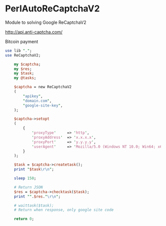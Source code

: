 # PerlAutoReCaptchaV2

Module to solving Google ReCaptchaV2

http://api.anti-captcha.com/

Bitcoin payment

```perl
use lib ".";
use ReCaptchaV2;

	my $captcha;
	my $res;
	my $task;
	my @tasks;

	$captcha = new ReCaptchaV2
	(
		"apikey",
		"domain.com",
		"google-site-key",
	);

	$captcha->setopt
	(
		{
			'proxyType'		=> 'http',
			'proxyAddress'	=> 'x.x.x.x',
			'proxyPort'		=> 'y.y.y.y',
			'userAgent'		=> 'Mozilla/5.0 (Windows NT 10.0; Win64; x64) AppleWebKit/537.36 (KHTML, like Gecko) Chrome/81.0.4044.141 Safari/537.36',
		}
	);

	$task = $captcha->createtask();
	print "$task\r\n";

	sleep 150;

	# Return JSON
	$res = $captcha->checktask($task);
	print "".$res."\r\n";

	# waittask($task);
	# Return when response, only google site code

	return 0;
```  
